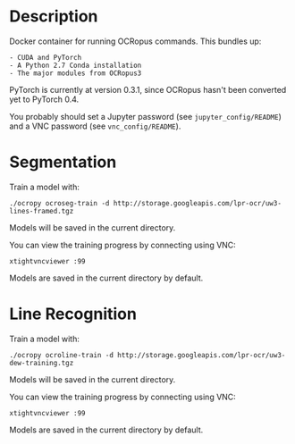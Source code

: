 Description
===========

Docker container for running OCRopus commands. This bundles up:

    - CUDA and PyTorch
    - A Python 2.7 Conda installation
    - The major modules from OCRopus3

PyTorch is currently at version 0.3.1, since OCRopus hasn't been converted yet
to PyTorch 0.4.

You probably should set a Jupyter password (see `jupyter_config/README`) and
a VNC password (see `vnc_config/README`).

Segmentation
============

Train a model with:

    ./ocropy ocroseg-train -d http://storage.googleapis.com/lpr-ocr/uw3-lines-framed.tgz

Models will be saved in the current directory.

You can view the training progress by connecting using VNC:

    xtightvncviewer :99

Models are saved in the current directory by default.

Line Recognition
================

Train a model with:

    ./ocropy ocroline-train -d http://storage.googleapis.com/lpr-ocr/uw3-dew-training.tgz

Models will be saved in the current directory.

You can view the training progress by connecting using VNC:

    xtightvncviewer :99

Models are saved in the current directory by default.

